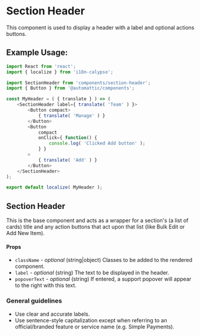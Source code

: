 # Section Header

This component is used to display a header with a label
and optional actions buttons.

## Example Usage:

```js
import React from 'react';
import { localize } from 'i18n-calypso';

import SectionHeader from 'components/section-header';
import { Button } from '@automattic/components';

const MyHeader = ( { translate } ) => (
	<SectionHeader label={ translate( 'Team' ) }>
		<Button compact>
			{ translate( 'Manage' ) }
		</Button>
		<Button
			compact
			onClick={ function() {
				console.log( 'Clicked Add button' );
			} }
		>
			{ translate( 'Add' ) }
		</Button>
	</SectionHeader>
);

export default localize( MyHeader );
```

## Section Header

This is the base component and acts as a wrapper for a section's (a list of cards) title and any action buttons that act upon that list (like Bulk Edit or Add New Item).

#### Props

- `className` - _optional_ (string|object) Classes to be added to the rendered component.
- `label` - _optional_ (string) The text to be displayed in the header.
- `popoverText` - _optional_ (string) If entered, a support popover will appear to the right with this text.

### General guidelines

- Use clear and accurate labels.
- Use sentence-style capitalization except when referring to an official/branded feature or service name (e.g. Simple Payments).

